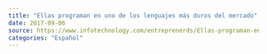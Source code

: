 ```yaml
---
title: "Ellas programan en uno de los lenguajes más duros del mercado"
date: 2017-09-06
source: https://www.infotechnology.com/entreprenerds/Ellas-programan-en-uno-de-los-lenguajes-mas-duros-del-mercado-20170906-0004.html)
categories: "Español"
---
```

